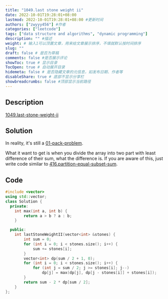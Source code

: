 ```yaml
---
title: "1049.last stone weight ii"
date: 2022-10-01T19:28:01+08:00
lastmod: 2022-10-01T19:28:01+08:00 #更新时间
authors: ["zwyyy456"] #作者
categories: ["leetcode"]
tags: ["data structure and algorithms", "dynamic programming"]
description: "" #描述
weight: # 输入1可以顶置文章，用来给文章展示排序，不填就默认按时间排序
slug: ""
draft: false # 是否为草稿
comments: false #是否展示评论
showToc: true # 显示目录
TocOpen: true # 自动展开目录
hidemeta: false # 是否隐藏文章的元信息，如发布日期、作者等
disableShare: true # 底部不显示分享栏
showbreadcrumbs: false #顶部显示当前路径
---
```

## Description
[1049.last-stone-weight-ii](https://leetcode.com/problems/last-stone-weight-ii/)

## Solution
In reality, it's still a [01-pack-problem](https://zwyyy456.vercel.app/posts/tech/01-pack-problem/).

What it want to get is when you divide the array into two part with least difference of their sum, what the difference is. If you are aware of this, just write code similar to [416.partition-equal-subset-sum](https://zwyyy456.vercel.app/posts/tech/416.partition-equal-subset-sum).

## Code
```cpp
#include <vector>
using std::vector;
class Solution {
  private:
    int max(int a, int b) {
        return a > b ? a : b;
    }

  public:
    int lastStoneWeightII(vector<int> &stones) {
        int sum = 0;
        for (int i = 0; i < stones.size(); i++) {
            sum += stones[i];
        }
        vector<int> dp(sum / 2 + 1, 0);
        for (int i = 0; i < stones.size(); i++) {
            for (int j = sum / 2; j >= stones[i]; j--)
                dp[j] = max(dp[j], dp[j - stones[i]] + stones[i]);
        }
        return sum - 2 * dp[sum / 2];
    }
};
```